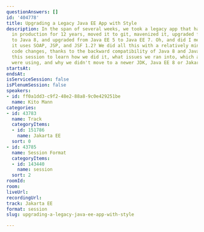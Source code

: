 ```yaml
---
questionAnswers: []
id: '404778'
title: Upgrading a Legacy Java EE App with Style
description: In the span of several weeks, we took a legacy app that had been running
  in production for 12 years, moved it to git, mavenized it, upgraded from Java 6
  to Java 8, and upgraded from Java EE 5 to Java EE 7. Oh, and did I mention that
  it uses SOAP, JSP, and JSF 1.2? We did all this with a relatively minor amount of
  code changes, thanks to the backward compatibility of Java 8 and Java EE. Come to
  this session to learn how we did it, what issues we ran into, which app server we
  were using, and why we didn't move to a newer JDK, Java EE 8 or Jakarta EE.
startsAt: 
endsAt: 
isServiceSession: false
isPlenumSession: false
speakers:
- id: ff0a1dd3-c9f2-48e2-88a8-9c0e429251be
  name: Kito Mann
categories:
- id: 43783
  name: Track
  categoryItems:
  - id: 151786
    name: Jakarta EE
  sort: 0
- id: 43785
  name: Session Format
  categoryItems:
  - id: 143440
    name: session
  sort: 2
roomId: 
room: 
liveUrl: 
recordingUrl: 
track: Jakarta EE
format: session
slug: upgrading-a-legacy-java-ee-app-with-style

---
```

